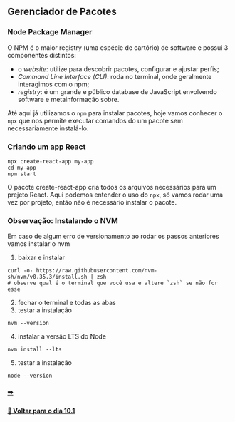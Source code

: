 ## Gerenciador de Pacotes

### Node Package Manager
O NPM é o maior registry (uma espécie de cartório) de software e possui 3 componentes distintos:
- o *website*: utilize para descobrir pacotes, configurar e ajustar perfis;
- *Command Line Interface (CLI)*: roda no terminal, onde geralmente interagimos com o npm;
- *registry*: é um grande e público database de JavaScript envolvendo software e metainformação sobre.

Até aqui já utilizamos o `npm` para instalar pacotes, hoje vamos conhecer o `npx` que nos permite executar comandos do um pacote sem necessariamente instalá-lo.

### Criando um app React

~~~shell
npx create-react-app my-app
cd my-app
npm start
~~~
O pacote create-react-app cria todos os arquivos necessários para um prejeto React. Aqui podemos entender o uso do `npx`, só vamos rodar uma vez por projeto, então não é necessário instalar o pacote.

### Observação: Instalando o NVM
Em caso de algum erro de versionamento ao rodar os passos anteriores vamos instalar o nvm
1) baixar e instalar
~~~shell
curl -o- https://raw.githubusercontent.com/nvm-sh/nvm/v0.35.3/install.sh | zsh
# observe qual é o terminal que você usa e altere `zsh` se não for esse
~~~
2) fechar o terminal e todas as abas
3) testar a instalação
~~~shell
nvm --version
~~~
4) instalar a versão LTS do Node
~~~shell
nvm install --lts
~~~
5) testar a instalação
~~~shell
node --version
~~~

#### [ :arrow_right:](.)

#### [:date: Voltar para o dia 10.1](../#101-hello-world-no-react)
